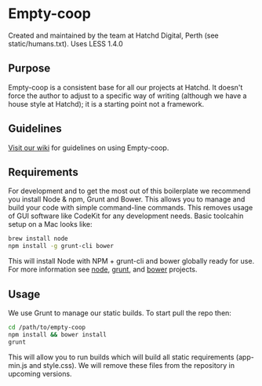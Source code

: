 # Empty-coop

Created and maintained by the team at Hatchd Digital, Perth (see static/humans.txt).
Uses LESS 1.4.0

## Purpose

Empty-coop is a consistent base for all our projects at Hatchd. It doesn't
force the author to adjust to a specific way of writing (although we have a
house  style at Hatchd); it is a starting point not a framework.

## Guidelines

[Visit our wiki](https://github.com/hatchddigital/empty-coop/wiki/) for
guidelines on using Empty-coop.

## Requirements

For development and to get the most out of this boilerplate we recommend
you install Node & npm, Grunt and Bower. This allows you to manage and
build your code with simple command-line commands. This removes usage of
GUI software like CodeKit for any development needs. Basic toolcahin setup
on a Mac looks like:

```sh
brew install node
npm install -g grunt-cli bower
```

This will install Node with NPM + grunt-cli and bower globally ready for use.
For more information see [node](http://nodejs.org/),
[grunt](http://gruntjs.com/), and [bower](bower.io) projects.

## Usage

We use Grunt to manage our static builds. To start pull the repo then:

```sh
cd /path/to/empty-coop
npm install && bower install
grunt
```

This will allow you to run builds which will build all static requirements
(app-min.js and style.css). We will remove these files from the repository
in upcoming versions.
